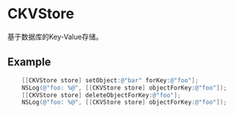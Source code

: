 # CKVStore
基于数据库的Key-Value存储。

## Example
```objective-c
    [[CKVStore store] setObject:@"bar" forKey:@"foo"];
    NSLog(@"foo: %@", [[CKVStore store] objectForKey:@"foo"]);
    [[CKVStore store] deleteObjectForKey:@"foo"];
    NSLog(@"foo: %@", [[CKVStore store] objectForKey:@"foo"]);
```
